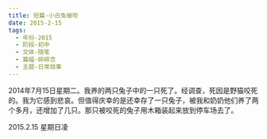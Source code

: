 ```yaml
---
title: 短篇-小白兔被咬
date: 2015-2-15
tags:
  - 年份-2015
  - 阶段-初中
  - 文体-随笔
  - 篇幅-碎碎念
  - 主题-日常琐事
---
```


2014年7月15日星期二。我养的两只兔子中的一只死了。经调查，死因是野猫咬死的。我为它感到悲哀。但值得庆幸的是还幸存了一只兔子，被我和奶奶他们养了两个多月，还增加了几只。那只被咬死的兔子用木箱装起来放到停车场去了。

2015.2.15 星期日凌
